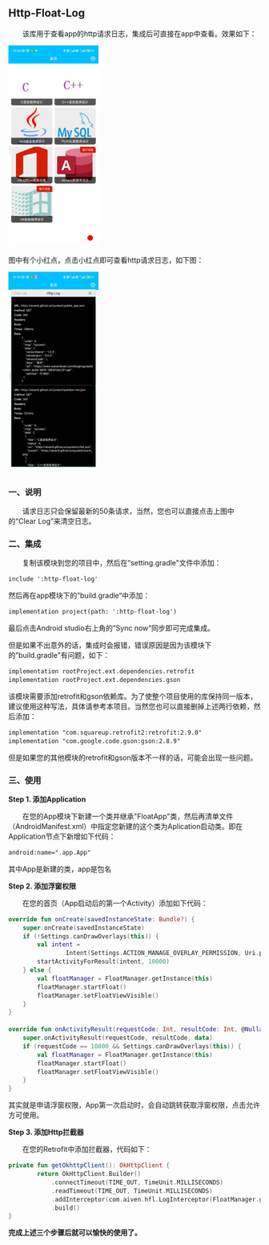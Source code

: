 ## Http-Float-Log



&emsp;&emsp;该库用于查看app的http请求日志，集成后可直接在app中查看。效果如下：

<img src="img/device-2022-11-01-100913.png" height="400" />

图中有个小红点，点击小红点即可查看http请求日志，如下图：

<img src="img/device-2022-11-01-103401.png" height="400" />



### 一、说明



&emsp;&emsp;请求日志只会保留最新的50条请求，当然，您也可以直接点击上图中的“Clear Log”来清空日志。




### 二、集成



&emsp;&emsp;复制该模块到您的项目中，然后在“setting.gradle"文件中添加：

```xml
include ':http-float-log'
```



然后再在app模块下的”build.gradle“中添加：

```xml
implementation project(path: ':http-float-log')
```



最后点击Android studio右上角的”Sync now“同步即可完成集成。



但是如果不出意外的话，集成时会报错，错误原因是因为该模块下的”build.gradle"有问题，如下：

```xml
implementation rootProject.ext.dependencies.retrofit
implementation rootProject.ext.dependencies.gson
```

该模块需要添加retrofit和gson依赖库。为了使整个项目使用的库保持同一版本，建议使用这种写法，具体请参考本项目。当然您也可以直接删掉上述两行依赖，然后添加：

```xml
implementation "com.squareup.retrofit2:retrofit:2.9.0"
implementation "com.google.code.gson:gson:2.8.9"
```

但是如果您的其他模块的retrofit和gson版本不一样的话，可能会出现一些问题。



### 三、使用



**Step 1. 添加Application**

&emsp;&emsp;在您的App模块下新建一个类并继承"FloatApp"类，然后再清单文件（AndroidManifest.xml）中指定您新建的这个类为Aplication启动类。即在Application节点下新增如下代码：

```xml
android:name=".app.App"
```

其中App是新建的类，app是包名



**Step 2. 添加浮窗权限**

&emsp;&emsp;在您的首页（App启动后的第一个Activity）添加如下代码：

```kotlin
override fun onCreate(savedInstanceState: Bundle?) {
	super.onCreate(savedInstanceState)
	if (!Settings.canDrawOverlays(this)) {
		val intent =
                Intent(Settings.ACTION_MANAGE_OVERLAY_PERMISSION, Uri.parse("package:$packageName"))
        startActivityForResult(intent, 10000)
	} else {
		val floatManager = FloatManager.getInstance(this)
		floatManager.startFloat()
		floatManager.setFloatViewVisible()
	}
}

override fun onActivityResult(requestCode: Int, resultCode: Int, @Nullable data: Intent?) {
	super.onActivityResult(requestCode, resultCode, data)
	if (requestCode == 10000 && Settings.canDrawOverlays(this)) {
		val floatManager = FloatManager.getInstance(this)
		floatManager.startFloat()
		floatManager.setFloatViewVisible()
	}
}
```

其实就是申请浮窗权限，App第一次启动时，会自动跳转获取浮窗权限，点击允许方可使用。



**Step 3. 添加Http拦截器**



&emsp;&emsp;在您的Retrofit中添加拦截器，代码如下：

```kotlin
private fun getOkhttpClient(): OkHttpClient {
        return OkHttpClient.Builder()
            .connectTimeout(TIME_OUT, TimeUnit.MILLISECONDS)
            .readTimeout(TIME_OUT, TimeUnit.MILLISECONDS)
            .addInterceptor(com.aiven.hfl.LogInterceptor(FloatManager.getInstance(null).handler))
            .build()
}
```



**完成上述三个步骤后就可以愉快的使用了。**